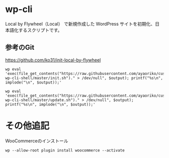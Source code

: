 # wp-cli

Local by Flywheel（Local） で新規作成した WordPress サイトを初期化、日本語化するスクリプトです。


## 参考のGit
https://github.com/ko31/init-local-by-flywheel

```Shell
wp eval 'exec(file_get_contents("https://raw.githubusercontent.com/ayaoriko/custom-wp-cli-shell/master/init.sh")." > /dev/null", $output); printf("%s\n", implode("\n", $output));'
```

```Shell
wp eval 'exec(file_get_contents("https://raw.githubusercontent.com/ayaoriko/custom-wp-cli-shell/master/update.sh")." > /dev/null", $output); printf("%s\n", implode("\n", $output));'
```

# その他追記
WooCommerceのインストール

```
wp --allow-root plugin install woocommerce --activate
```
